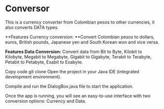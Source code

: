 # Conversor 

<p>
This is a currency converter from Colombian pesos to other currencies, it also converts DATA types.
</p>

**Features Currency conversion: **Convert Colombian pesos to dollars, euros, British pounds, Japanese yen and South Korean won and vice versa.


**Features Data Conversion:** Convert data from Bit to Byte, Kilobit to Kilobyte, Megabit to Megabyte, Gigabit to Gigabyte, Terabit to Terabyte, Petabit to Petabyte, Exabit to Exabyte.

Copy code git clone Open the project in your Java IDE (integrated development environment).

Compile and run the DialogBox.java file to start the application.

Once the app is running, you will see an easy-to-use interface with two conversion options: Currency and Data.
